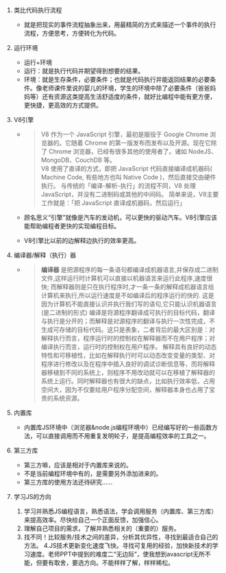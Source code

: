 1. 类比代码执行流程
    + 就是把现实的事件流程抽象出来，用最精简的方式来描述一个事件的执行流程，方便思考，方便转化为代码。
2. 运行环境
    + 运行+环境
    + 运行：就是执行代码并期望得到想要的结果。
    + 环境：就是生存条件，必要条件；也就是代码执行并能返回结果的必要条件。像老师课件里说的婴儿的环境，学生的环境中除了必要条件（爸爸妈妈等）还有资源这类提高生活舒适度的条件，就好比编程中能有更方便，更快捷，更高效的方式提供。
3. V8引擎
    + >V8 作为一个 JavaScript 引擎，最初是服役于 Google Chrome 浏览器的。它随着 Chrome 的第一版发布而发布以及开源。现在它除了 Chrome 浏览器，已经有很多其他的使用者了。诸如 NodeJS、MongoDB、CouchDB 等。  
V8 使用了直译的方式，即把 JavaScript 代码直接编译成机器码( Machine Code, 有些地方也叫 Native Code )，然后直接交由硬件执行。
与传统的「编译-解析-执行」的流程不同，V8 处理 JavaScript，并没有二进制码或其他的中间码。
简单来说，V8主要工作就是：「把 JavaScript 直译成机器码，然后运行」

    + 顾名思义“引擎”就像是汽车的发动机，可以更快的驱动汽车。V8引擎应该能帮助编程者更快的实现编程目标。
    + V8引擎比以前的边解释边执行的效率更高。

4. 编译器/解释（执行）器 
    + > **编译器** 是把源程序的每一条语句都编译成机器语言,并保存成二进制文件,这样运行时计算机可以直接以机器语言来运行此程序,速度很快; 
而解释器则是只在执行程序时,才一条一条的解释成机器语言给计算机来执行,所以运行速度是不如编译后的程序运行的快的. 
这是因为计算机不能直接认识并执行我们写的语句,它只能认识机器语言(是二进制的形式)
编译是将源程序翻译成可执行的目标代码，翻译与执行是分开的；而解释是对源程序的翻译与执行一次性完成，不生成可存储的目标代码。这只是表象，二者背后的最大区别是：对解释执行而言，程序运行时的控制权在解释器而不在用户程序；对编译执行而言，运行时的控制权在用户程序。
解释具有良好的动态特性和可移植性，比如在解释执行时可以动态改变变量的类型、对程序进行修改以及在程序中插入良好的调试诊断信息等，而将解释器移植到不同的系统上，则程序不用改动就可以在移植了解释器的系统上运行。同时解释器也有很大的缺点，比如执行效率低，占用空间大，因为不仅要给用户程序分配空间，解释器本身也占用了宝贵的系统资源。
5. 内置库
    + 内置库JS环境中（浏览器&node.js编程环境中）已经编写好的一些函数方法，可以直接调用而不用重复发明轮子，是提高编程效率的工具之一。
6. 第三方库
    + 第三方嘛，应该是相对于内置库来说的。
    + 不是当前编程环境中有的，是需要另外添加进来的。
    + 第三方库的使用方法还待研究……
7. 学习JS的方向
    1. 学习并熟悉JS编程语言，熟悉语法，学会调用服务（内置库、第三方库）来提高效率。尽快给自己一个正面反馈，加强信心。
    2. 理解自己项目的需求，了解并熟悉相关的（重要的）服务。
    3. 找不同！比较服务/技术之间的差异，分析其优异性，寻找到最适合自己的方法。
    4.JS技术更新变化速度飞快。寻找可复用的经验，加快新技术的学习速度。老师PPT中提到的难度二“无边际”，使我想到avascript无所不能，但要有取舍，要选方向。不能样样了解，样样稀松。